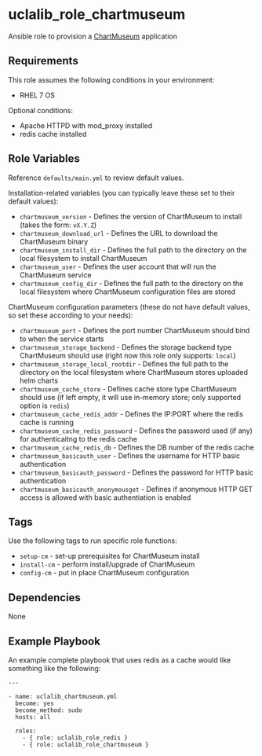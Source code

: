 uclalib_role_chartmuseum
=========

Ansible role to provision a [ChartMuseum](https://chartmuseum.com/) application

Requirements
------------

This role assumes the following conditions in your environment:
  * RHEL 7 OS

Optional conditions:
  * Apache HTTPD with mod_proxy installed
  * redis cache installed

Role Variables
--------------

Reference `defaults/main.yml` to review default values.

Installation-related variables (you can typically leave these set to their default values):

  * `chartmuseum_version` - Defines the version of ChartMuseum to install (takes the form: `vX.Y.Z`)
  * `chartmuseum_download_url` - Defines the URL to download the ChartMuseum binary
  * `chartmuseum_install_dir` - Defines the full path to the directory on the local filesystem to install ChartMuseum
  * `chartmuseum_user` - Defines the user account that will run the ChartMuseum service
  * `chartmuseum_config_dir` - Defines the full path to the directory on the local filesystem where ChartMuseum configuration files are stored

ChartMuseum configuration parameters (these do not have default values, so set these according to your needs):

  * `chartmuseum_port` - Defines the port number ChartMuseum should bind to when the service starts
  * `chartmuseum_storage_backend` - Defines the storage backend type ChartMuseum should use (right now this role only supports: `local`)
  * `chartmuseum_storage_local_rootdir` - Defines the full path to the directory on the local filesystem where ChartMuseum stores uploaded helm charts 
  * `chartmuseum_cache_store` - Defines cache store type ChartMuseum should use (if left empty, it will use in-memory store; only supported option is `redis`)
  * `chartmuseum_cache_redis_addr` - Defines the IP:PORT where the redis cache is running
  * `chartmuseum_cache_redis_password` - Defines the password used (if any) for authenticaitng to the redis cache
  * `chartmuseum_cache_redis_db` - Defines the DB number of the redis cache
  * `chartmuseum_basicauth_user` - Defines the username for HTTP basic authentication
  * `chartmuseum_basicauth_password` - Defines the password for HTTP basic authentication
  * `chartmuseum_basicauth_anonymousget` - Defines if anonymous HTTP GET access is allowed with basic authentiation is enabled

Tags
----

Use the following tags to run specific role functions:

  * `setup-cm` - set-up prerequisites for ChartMuseum install
  * `install-cm` - perform install/upgrade of ChartMuseum
  * `config-cm` - put in place ChartMuseum configuration

Dependencies
------------

None

Example Playbook
----------------

An example complete playbook that uses redis as a cache would like something like the following:

```
---

- name: uclalib_chartmuseum.yml
  become: yes
  become_method: sudo
  hosts: all

  roles:
    - { role: uclalib_role_redis }
    - { role: uclalib_role_chartmuseum }
```
